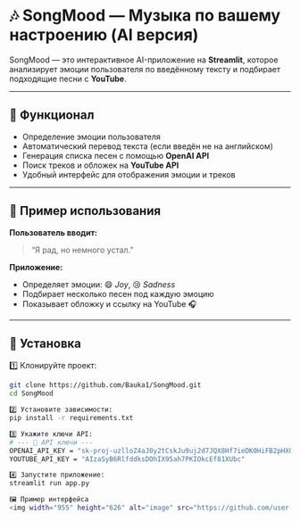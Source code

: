 # 🎶 SongMood — Музыка по вашему настроению (AI версия)

SongMood — это интерактивное AI-приложение на **Streamlit**, которое анализирует эмоции пользователя по введённому тексту и подбирает подходящие песни с **YouTube**.

---

## 🚀 Функционал

- Определение эмоции пользователя   
- Автоматический перевод текста (если введён не на английском)  
- Генерация списка песен с помощью **OpenAI API**  
- Поиск треков и обложек на **YouTube API**  
- Удобный интерфейс для отображения эмоции и треков  

---

## 🧠 Пример использования

**Пользователь вводит:**
> “Я рад, но немного устал.”

**Приложение:**
- Определяет эмоции: 😄 *Joy*, 😢 *Sadness*  
- Подбирает несколько песен под каждую эмоцию  
- Показывает обложку и ссылку на YouTube 🎧  

---

## 🧩 Установка

1️⃣ Клонируйте проект:
```bash
git clone https://github.com/Bauka1/SongMood.git
cd SongMood

2️⃣ Установите зависимости:
pip install -r requirements.txt

3️⃣ Укажите ключи API:
# --- 🔑 API ключи ---
OPENAI_API_KEY = "sk-proj-uzlloZ4aJ0y2tCskJu9uj2d7JQX8Hf7ieDK0HiFB2pHXQgtH6krarWAh_JsxAp4CItzwUzXbOGT3BlbkFJR9bEC-2ZXXiIni0UoIsVCWPvq9ZT9oYitzinuHR5U45qu6Dcng3h0I_H5i9W2NpXvQFWN4SkEAQ"
YOUTUBE_API_KEY = "AIzaSyB6RlfddksDOhIX95ah7PKIOkcEf81XUbc"

4️⃣ Запустите приложение:
streamlit run app.py

🖼️ Пример интерфейса
<img width="955" height="626" alt="image" src="https://github.com/user-attachments/assets/eb649bb4-2142-4607-b207-afbdc382b143" />

